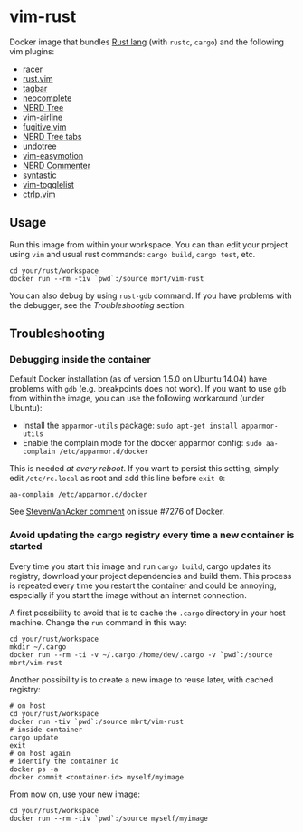 # vim-rust
Docker image that bundles [Rust lang](http://www.rust-lang.org/) (with `rustc`, `cargo`) and the following vim plugins:

* [racer](https://github.com/phildawes/racer)
* [rust.vim](https://github.com/rust-lang/rust.vim)
* [tagbar](https://github.com/majutsushi/tagbar)
* [neocomplete](https://github.com/Shougo/neocomplete)
* [NERD Tree](https://github.com/scrooloose/nerdtree)
* [vim-airline](https://github.com/bling/vim-airline)
* [fugitive.vim](https://github.com/tpope/vim-fugitive)
* [NERD Tree tabs](https://github.com/jistr/vim-nerdtree-tabs)
* [undotree](https://github.com/mbbill/undotree)
* [vim-easymotion](https://github.com/Lokaltog/vim-easymotion)
* [NERD Commenter](https://github.com/scrooloose/nerdcommenter)
* [syntastic](https://github.com/scrooloose/syntastic)
* [vim-togglelist](https://github.com/milkypostman/vim-togglelist)
* [ctrlp.vim](https://github.com/ctrlpvim/ctrlp.vim)

## Usage
Run this image from within your workspace. You can than edit your project using `vim` and usual rust commands: `cargo build`, `cargo test`, etc. 

```
cd your/rust/workspace
docker run --rm -tiv `pwd`:/source mbrt/vim-rust
```

You can also debug by using `rust-gdb` command. If you have problems with the debugger, see the *Troubleshooting* section.

## Troubleshooting

### Debugging inside the container

Default Docker installation (as of version 1.5.0 on Ubuntu 14.04) have problems with `gdb` (e.g. breakpoints does not work).
If you want to use `gdb` from within the image, you can use the following workaround (under Ubuntu):

* Install the `apparmor-utils` package: `sudo apt-get install apparmor-utils`
* Enable the complain mode for the docker apparmor config: `sudo aa-complain /etc/apparmor.d/docker`

This is needed *at every reboot*. If you want to persist this setting, simply edit `/etc/rc.local` as root and add this line before `exit 0`:

`aa-complain /etc/apparmor.d/docker`

See [StevenVanAcker comment](https://github.com/docker/docker/issues/7276#issuecomment-50436671) on issue #7276 of Docker.

### Avoid updating the cargo registry every time a new container is started

Every time you start this image and run `cargo build`, cargo updates its registry, download your project dependencies and build them. This process is repeated every time you restart the container and could be annoying, especially if you start the image without an internet connection.

A first possibility to avoid that is to cache the `.cargo` directory in your host machine. Change the `run` command in this way:

```
cd your/rust/workspace
mkdir ~/.cargo
docker run --rm -ti -v ~/.cargo:/home/dev/.cargo -v `pwd`:/source mbrt/vim-rust
```

Another possibility is to create a new image to reuse later, with cached registry:

```
# on host
cd your/rust/workspace
docker run -tiv `pwd`:/source mbrt/vim-rust
# inside container
cargo update
exit
# on host again
# identify the container id
docker ps -a
docker commit <container-id> myself/myimage
```

From now on, use your new image:

```
cd your/rust/workspace
docker run --rm -tiv `pwd`:/source myself/myimage
```
